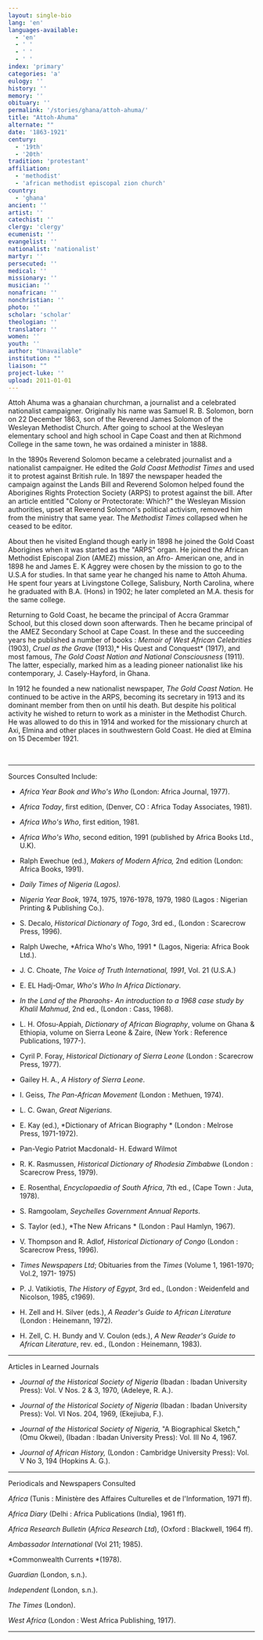 ```yaml
---
layout: single-bio
lang: 'en'
languages-available:
  - 'en'
  - ' '
  - ' '
  - ' '
index: 'primary'
categories: 'a'
eulogy: ''
history: ''
memory: ''
obituary: ''
permalink: '/stories/ghana/attoh-ahuma/'
title: "Attoh-Ahuma"
alternate: ""
date: '1863-1921'
century:
  - '19th'
  - '20th'
tradition: 'protestant'
affiliation:
  - 'methodist'
  - 'african methodist episcopal zion church'
country:
  - 'ghana'
ancient: ''
artist: ''
catechist: ''
clergy: 'clergy'
ecumenist: ''
evangelist: ''
nationalist: 'nationalist'
martyr: ''
persecuted: ''
medical: ''
missionary: ''
musician: ''
nonafrican: ''
nonchristian: ''
photo: ''
scholar: 'scholar'
theologian: ''
translator: ''
women: ''
youth: ''
author: "Unavailable"
institution: ""
liaison: ""
project-luke: ''
upload: 2011-01-01
---
```




Attoh Ahuma was a ghanaian churchman, a journalist and a celebrated nationalist campaigner. Originally his name was Samuel R. B. Solomon, born on 22 December 1863, son of the Reverend James Solomon of the Wesleyan Methodist Church. After going to school at the Wesleyan elementary school and high school in Cape Coast and then at Richmond College in the same town, he was ordained a minister in 1888.

In the 1890s Reverend Solomon became a celebrated journalist and a nationalist campaigner. He edited the *Gold Coast Methodist Times* and used it to protest against British rule. In 1897 the newspaper headed the campaign against the Lands Bill and Reverend Solomon helped found the Aborigines Rights Protection Society (ARPS) to protest against the bill. After an article entitled "Colony or Protectorate: Which?" the Wesleyan Mission authorities, upset at Reverend Solomon's political activism, removed him from the ministry that same year. The *Methodist Times* collapsed when he ceased to be editor.

About then he visited England though early in 1898 he joined the Gold Coast Aborigines when it was started as the "ARPS" organ. He joined the African Methodist Episcopal Zion (AMEZ) mission, an Afro- American one, and in 1898 he and James E. K Aggrey were chosen by the mission to go to the U.S.A for studies. In that same year he changed his name to Attoh Ahuma. He spent four years at Livingstone College, Salisbury, North Carolina, where he graduated with B.A. (Hons) in 1902; he later completed an M.A. thesis for the same college.

Returning to Gold Coast, he became the principal of Accra Grammar School, but this closed down soon afterwards. Then he became principal of the AMEZ Secondary School at Cape Coast. In these and the succeeding years he published a number of books : *Memoir of West African Celebrities* (1903), *Cruel as the Grave* (1913),* His Quest and Conquest* (1917), and most famous, *The Gold Coast Nation and National Consciousness* (1911). The latter, especially, marked him as a leading pioneer nationalist like his contemporary, J. Casely-Hayford, in Ghana.

In 1912 he founded a new nationalist newspaper, *The Gold Coast Nation.* He continued to be active in the ARPS, becoming its secretary in 1913 and its dominant member from then on until his death. But despite his political activity he wished to return to work as a minister in the Methodist Church. He was allowed to do this in 1914 and worked for the missionary church at Axi, Elmina and other places in southwestern Gold Coast. He died at Elmina on 15 December 1921.

&nbsp;

---

Sources Consulted Include:

* *Africa Year Book and Who's Who*  (London: Africa Journal, 1977).

* *Africa Today*, first edition, (Denver, CO : Africa Today Associates, 1981).

* *Africa Who's Who*, first edition, 1981.

* *Africa Who's Who*, second edition, 1991 (published by Africa Books Ltd., U.K).

* Ralph Ewechue (ed.),  *Makers of Modern Africa,*  2nd edition  (London: Africa Books, 1991).

* *Daily Times of Nigeria (Lagos).*

* *Nigeria Year Book*, 1974, 1975, 1976-1978, 1979, 1980 (Lagos : Nigerian Printing &amp; Publishing Co.).

* S. Decalo, *Historical Dictionary of Togo*, 3rd ed., (London : Scarecrow Press, 1996).

* Ralph Uweche, *Africa Who's Who, 1991 *
(Lagos, Nigeria: Africa Book Ltd.).

* J. C. Choate, *The Voice of Truth International, 1991*,
Vol. 21 (U.S.A.)

* E. EL Hadj-Omar, *Who's Who In Africa Dictionary*.

* *In the Land of the Pharaohs- An introduction to a 1968 case study by
Khalil Mahmud*, 2nd ed., (London : Cass, 1968).

* L. H. Ofosu-Appiah, *Dictionary of African Biography*, volume on Ghana &amp; Ethiopia,
volume on Sierra Leone  &amp; Zaire, (New York : Reference Publications, 1977-).

* Cyril P. Foray, *Historical Dictionary of Sierra Leone* (London : Scarecrow Press, 1977).

* Gailey H. A., *A History of Sierra Leone*.

* I. Geiss, *The Pan-African Movement* (London : Methuen, 1974).

* L. C. Gwan, *Great Nigerians.*

* E. Kay (ed.), *Dictionary of African Biography * (London : Melrose Press, 1971-1972).

* Pan-Vegio Patriot Macdonald- H. Edward Wilmot

* R. K. Rasmussen, *Historical Dictionary of Rhodesia Zimbabwe* (London : Scarecrow Press, 1979).

* E. Rosenthal, *Encyclopaedia of South Africa*, 7th ed., (Cape Town : Juta, 1978).

* S. Ramgoolam, *Seychelles Government Annual Reports*.

* S. Taylor (ed.), *The New Africans * (London : Paul Hamlyn, 1967).

* V. Thompson and R. Adlof, *Historical Dictionary of Congo* (London : Scarecrow Press, 1996).

* *Times Newspapers Ltd*; Obituaries from the *Times* (Volume 1, 1961-1970;
Vol.2, 1971- 1975)

* P. J. Vatikiotis, *The History of Egypt*, 3rd ed., (London : Weidenfeld and Nicolson, 1985, c1969).

* H. Zell and H. Silver (eds.), *A Reader's Guide to African Literature* (London : Heinemann, 1972).

* H. Zell, C. H. Bundy and V. Coulon (eds.), *A New Reader's Guide to African Literature*, rev. ed., (London : Heinemann, 1983).

---

Articles in Learned Journals

* *Journal of the Historical Society of Nigeria* (Ibadan : Ibadan University Press): Vol. V Nos. 2 &amp; 3, 1970,  (Adeleye, R. A.).

* *Journal of the Historical Society of Nigeria* (Ibadan : Ibadan University Press): Vol. VI Nos. 204, 1969,  (Ekejiuba, F.).

* *Journal of the Historical Society of Nigeria,* "A Biographical Sketch,"  (Omu Okwei), (Ibadan : Ibadan University Press): Vol. III No 4, 1967.

* *Journal of African History,* (London : Cambridge University Press): Vol. V No 3, 194 (Hopkins A. G.).

---

Periodicals and Newspapers Consulted

*Africa* (Tunis : Ministère des Affaires Culturelles et de l'Information, 1971 ff).

*Africa Diary* (Delhi : Africa Publications (India), 1961 ff).

*Africa Research Bulletin* (*Africa Research Ltd*), (Oxford : Blackwell, 1964 ff).

*Ambassador International* (Vol 211; 1985).

*Commonwealth Currents *(1978).

*Guardian* (London, s.n.).

*Independent* (London, s.n.).

*The Times* (London).

*West Africa* (London : West Africa Publishing, 1917).

---
